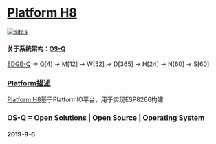 ﻿# [Platform H8](https://github.com/OS-Q/H8)
[![sites](http://182.61.61.133//resources/OS-Q.png)](http://www.OS-Q.com)
#### 关于系统架构：[OS-Q](https://github.com/OS-Q/OS-Q)
[EDGE-Q](https://github.com/OS-Q/EDGE-Q) -> Q[4] -> M[12] -> W[52] -> D[365] -> H[24] -> N[60] -> S[60]

### [Platform描述](https://github.com/OS-Q/H8/wiki) 

[Platform H8](https://github.com/OS-Q/H8)基于PlatformIO平台，用于实现ESP8266构建

### [OS-Q = Open Solutions | Open Source |  Operating System ](http://www.OS-Q.com/H8)
####  2019-9-6
